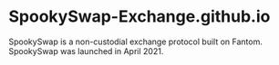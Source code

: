 # SpookySwap-Exchange.github.io
SpookySwap is a non-custodial exchange protocol built on Fantom. SpookySwap was launched in April 2021.
